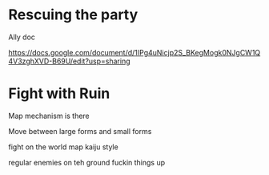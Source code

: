 # Rescuing the party

Ally doc

https://docs.google.com/document/d/1IPg4uNicjp2S_BKegMogk0NJgCW1Q4V3zghXVD-B69U/edit?usp=sharing

# Fight with Ruin

Map mechanism is there

Move between large forms and small forms

fight on the world map kaiju style

regular enemies on teh ground fuckin things up